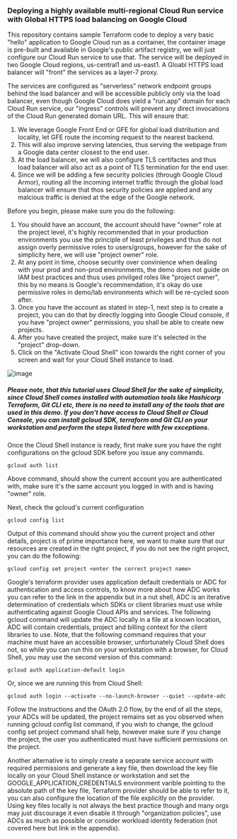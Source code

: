 ### Deploying a highly available multi-regional Cloud Run service with Global HTTPS load balancing on Google Cloud

This repository contains sample Terraform code to deploy a very basic "hello" application to Google Cloud run as a container, the container image is pre-built and available in Google's public artifact registry, we will just configure our Cloud Run service to use that. The service will be deployed in two Google Cloud regions, us-central1 and us-east1. A Gloabl HTTPS load balancer will "front" the services as a layer-7 proxy.

The services are configured as "serverless" network endpoint groups behind the load balancer and will be accessible publicly only via the load balancer, even though Google Cloud does yield a "run.app" domain for each Cloud Run service, our "ingress" controls will prevent any direct invocations of the Cloud Run generated domain URL. This will ensure that:
1. We leverage Google Front End or GFE for global load distribution and locality, let GFE route the incoming request to the nearest backend.
2. This will also improve serving latencies, thus serving the webpage from a Google data center closest to the end user.
3. At the load balancer, we will also configure TLS certifactes and thus load balancer will also act as a point of TLS termination for the end user.
4. Since we will be adding a few security policies (through Google Cloud Armor), routing all the incoming internet traffic through the global load balancer will ensure that thos security policies are applied and any malcious traffic is denied at the edge of the Google network.

Before you begin, please make sure you do the following:
1. You should have an account, the account should have "owner" role at the project level, it's highly recommended that in your production environments you use the principle of least privileges and thus do not assign overly permissive roles to users/groups, however for the sake of simplicity here, we will use "project owner" role.
2. At any point in time, choose security over convinience when dealing with your prod and non-prod environments, the demo does not guide on IAM best practices and thus uses privilged roles like "project owner", this by no means is Google's recommendation, it's okay do use permissive roles in demo/lab environments which will be re-cycled soon after.
3. Once you have the account as stated in step-1, next step is to create a project, you can do that by directly logging into Google Cloud console, if you have "project owner" permissions, you shall be able to create new projects.
4. After you have created the project, make sure it's selected in the "project" drop-down.
5. Click on the "Activate Cloud Shell" icon towards the right corner of you screen and wait for your Cloud Shell instance to load.

![image](https://user-images.githubusercontent.com/102101947/162500749-2bed73b5-61c4-4f5f-b9a8-27358e3896dd.png)

##### Please note, that this tutorial uses Cloud Shell for the sake of simplicity, since Cloud Shell comes installed with automation tools like Hashicorp Terraform, Git CLI etc, there is no need to install any of the tools that are used in this demo. If you don't have access to Cloud Shell or Cloud Console, you can install gcloud SDK, terraform and Git CLI on your workstation and perform the steps listed here with few exceptions.

Once the Cloud Shell instance is ready, first make sure you have the right configurations on the gcloud SDK before you issue any commands.

```
gcloud auth list
```
Above command, should show the current account you are authenticated with, make sure it's the same account you logged in with and is having "owner" role.

Next, check the gcloud's current configuration

```
gcloud config list
```
Output of this command should show you the current project and other details, project is of prime importance here, we want to make sure that our resources are created in the right project, if you do not see the right project, you can do the following:

```
gcloud config set project <enter the correct project name>
```
Google's terraform provider uses application default credentials or ADC for authentication and access controls, to know more about how ADC works you can refer to the link in the appendix but in a nut shell, ADC is an iterative determination of credentials which SDKs or client libraries must use while authenticating against Google Cloud APIs and services. The following gcloud command will update the ADC locally in a file at a known location, ADC will contain credentials, project and billing context for the client libraries to use. Note, that the following command requires that your machine must have an accessible browser, unfortunately Cloud Shell does not, so while you can run this on your workstation with a browser, for Cloud Shell, you may use the second version of this command:

```
gcloud auth application-default login
```
Or, since we are running this from Cloud Shell:

```
gcloud auth login --activate --no-launch-browser --quiet --update-adc
```
Follow the instructions and the OAuth 2.0 flow, by the end of all the steps, your ADCs will be updated, the project remains set as you observed when running gcloud config list command, if you wish to change, the gcloud config set project command shall help, however make sure if you change the project, the user you authenticated must have sufficient permissions on the project.

Another alternative is to simply create a separate service account with required permissions and generate a key file, then download the key file locally on your Cloud Shell instance or workstation and set the GOOGLE_APPLICATION_CREDENTIALS environment varible pointing to the absolute path of the key file, Terraform provider should be able to refer to it, you can also configure the location of the file explicitly on the provider. Using key files locally is not always the best practice though and many orgs may just discourage it even disable it through "organization policies", use ADCs as much as possible or consider workload identity federation (not covered here but link in the appendix).

